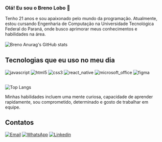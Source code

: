 ### Olá! Eu sou o Breno Lobo 👋
Tenho 21 anos e sou apaixonado pelo mundo da programação. Atualmente, estou cursando Engenharia de Computação na Universidade Tecnológica Federal do Paraná, onde busco aprimorar meus conhecimentos e habilidades na área.<br/><br/>
![Breno Anurag's GitHub stats](https://github-readme-stats.vercel.app/api?username=BrenoRLobo&show_icons=true&theme=dark)<br/>

## Tecnologias que eu uso no meu dia

<div style="display: inline_block">
  <img  align="center" alt="javascript" src="https://img.shields.io/badge/JavaScript-F7DF1E?style=for-the-badge&logo=javascript&logoColor=black" />
  <img  align="center" alt="html5" src="https://img.shields.io/badge/HTML5-E34F26?style=for-the-badge&logo=html5&logoColor=white" />
  <img  align="center" alt="css3" src="https://img.shields.io/badge/CSS3-1572B6?style=for-the-badge&logo=css3&logoColor=white" />
  <img  align="center" alt="react_native" src="https://img.shields.io/badge/React_Native-20232A?style=for-the-badge&logo=react&logoColor=61DAFB" />
  <img  align="center" alt="microsoft_office" src="https://img.shields.io/badge/Microsoft_Office-D83B01?style=for-the-badge&logo=microsoft-office&logoColor=white" />
  <img  align="center" alt="figma" src="https://img.shields.io/badge/Figma-F24E1E?style=for-the-badge&logo=figma&logoColor=white" />
</div><br/>

![Top Langs](https://github-readme-stats.vercel.app/api/top-langs/?username=BrenoRLobo&hide_progress=demo&theme=dark)

Minhas habilidades incluem uma mente curiosa, capacidade de aprender rapidamente, sou comprometido, determinado e gosto de trabalhar em equipe.

## Contatos

[![Email](https://img.shields.io/badge/Gmail-D14836?style=for-the-badge&logo=gmail&logoColor=white)](mailto:breno2014rodrigues@gmail.com)
[![WhatsApp](https://img.shields.io/badge/WhatsApp-25D366?style=for-the-badge&logo=whatsapp&logoColor=white)](https://wa.me/5519992946541)
[![Linkedin](https://img.shields.io/badge/LinkedIn-0077B5?style=for-the-badge&logo=linkedin&logoColor=white)](http://linkedin.com/in/breno-rodrigues-lobo-de-araujo-a05693235)
